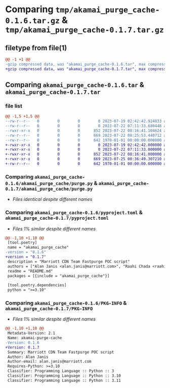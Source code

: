 # Comparing `tmp/akamai_purge_cache-0.1.6.tar.gz` & `tmp/akamai_purge_cache-0.1.7.tar.gz`

## filetype from file(1)

```diff
@@ -1 +1 @@
-gzip compressed data, was "akamai_purge_cache-0.1.6.tar", max compression
+gzip compressed data, was "akamai_purge_cache-0.1.7.tar", max compression
```

## Comparing `akamai_purge_cache-0.1.6.tar` & `akamai_purge_cache-0.1.7.tar`

### file list

```diff
@@ -1,5 +1,5 @@
--rw-r--r--   0        0        0        0 2023-07-19 02:42:42.924833 akamai_purge_cache-0.1.6/README.md
--rw-r--r--   0        0        0        0 2023-07-22 07:11:33.680448 akamai_purge_cache-0.1.6/akamai_purge_cache/__init__.py
--rwxr-xr-x   0        0        0      852 2023-07-22 08:16:41.104624 akamai_purge_cache-0.1.6/akamai_purge_cache/purge.py
--rw-r--r--   0        0        0      669 2023-07-22 08:25:53.440712 akamai_purge_cache-0.1.6/pyproject.toml
--rw-r--r--   0        0        0      642 1970-01-01 00:00:00.000000 akamai_purge_cache-0.1.6/PKG-INFO
+-rwxr-xr-x   0        0        0        0 2023-07-19 02:42:42.000000 akamai_purge_cache-0.1.7/README.md
+-rwxr-xr-x   0        0        0        0 2023-07-22 07:11:33.000000 akamai_purge_cache-0.1.7/akamai_purge_cache/__init__.py
+-rwxr-xr-x   0        0        0      852 2023-07-22 08:16:41.000000 akamai_purge_cache-0.1.7/akamai_purge_cache/purge.py
+-rwxr-xr-x   0        0        0      669 2023-07-25 00:36:49.307210 akamai_purge_cache-0.1.7/pyproject.toml
+-rw-r--r--   0        0        0      642 1970-01-01 00:00:00.000000 akamai_purge_cache-0.1.7/PKG-INFO
```

### Comparing `akamai_purge_cache-0.1.6/akamai_purge_cache/purge.py` & `akamai_purge_cache-0.1.7/akamai_purge_cache/purge.py`

 * *Files identical despite different names*

### Comparing `akamai_purge_cache-0.1.6/pyproject.toml` & `akamai_purge_cache-0.1.7/pyproject.toml`

 * *Files 1% similar despite different names*

```diff
@@ -1,10 +1,10 @@
 [tool.poetry] 
 name = "akamai_purge_cache"
-version = "0.1.6" 
+version = "0.1.7" 
 description = "Marriott CDN Team Fastpurge POC script" 
 authors = ["Alan Janis <alan.janis@marriott.com>", "Raahi Chada <raahi.chada@marriott.com"]
 readme = "README.md"
 packages = [{include = "akamai_purge_cache"}]
 
 [tool.poetry.dependencies]
 python = ">=3.10"
```

### Comparing `akamai_purge_cache-0.1.6/PKG-INFO` & `akamai_purge_cache-0.1.7/PKG-INFO`

 * *Files 1% similar despite different names*

```diff
@@ -1,10 +1,10 @@
 Metadata-Version: 2.1
 Name: akamai-purge-cache
-Version: 0.1.6
+Version: 0.1.7
 Summary: Marriott CDN Team Fastpurge POC script
 Author: Alan Janis
 Author-email: alan.janis@marriott.com
 Requires-Python: >=3.10
 Classifier: Programming Language :: Python :: 3
 Classifier: Programming Language :: Python :: 3.10
 Classifier: Programming Language :: Python :: 3.11
```

